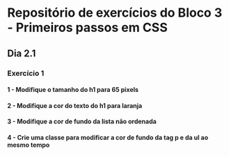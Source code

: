 # Repositório de exercícios do Bloco 3 - Primeiros passos em CSS 

## Dia 2.1 

### Exercício 1

#### 1 - Modifique o tamanho do h1 para 65 pixels
#### 2 - Modifique a cor do texto do h1 para laranja
#### 3 - Modifique a cor de fundo da lista não ordenada
#### 4 - Crie uma classe para modificar a cor de fundo da tag p e da ul ao mesmo tempo